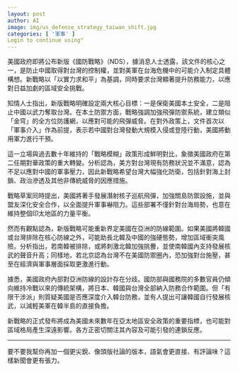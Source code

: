 ```yaml
---
layout: post
author: AI
image: img/us_defense_strategy_taiwan_shift.jpg
categories: [ '軍事' ]
Login to continue using"
---
```

美國政府即將公布新版《國防戰略》（NDS），據消息人士透露，該文件的核心之一，是防止中國取得對台灣的控制權，並對美軍在台海危機中的可能介入制定具體構想。新戰略以「以實力求和平」為基調，同時要求台灣顯著提升防務能力，以應對日益加劇的區域安全挑戰。  

知情人士指出，新版戰略明確設定兩大核心目標：一是保衛美國本土安全，二是阻止中國以武力奪取台灣。在本土防禦方面，戰略強調加強飛彈防禦系統，建立類似「金穹」的全方位防護網，以應對可能的飛彈威脅。在對外政策上，文件首次以「軍事介入」作為前提，表示若中國對台灣發動大規模入侵或登陸行動，美國將動用軍力進行干預。  

這一立場與過去數十年維持的「戰略模糊」政策形成鮮明對比，象徵美國政府在第二任期對華政策的重大轉變。分析認為，美方對台灣現有防務狀況並不滿意，認為不足以應對中國的軍事壓力，因此新戰略希望台灣大幅強化防衛，包括針對海上封鎖、政治滲透及其他非傳統威脅的因應措施。  

戰略草案同時提出，美國將著手發展潛射核子巡航飛彈，加強關島防禦設施，並與盟友深化安全合作，以全面提升軍事嚇阻力。這些部署不僅針對台海局勢，也意在維持整個印太地區的力量平衡。  

然而有觀點認為，新版戰略可能重新界定美國在亞洲的防線範圍。如果美國將韓國或台灣排除在核心防線之外，可能助長北韓及中國的強硬態勢，增加區域衝突風險。分析指出，若南韓被排除，或將刺激北韓加強挑釁，並使南韓國內支持發展核武的聲音升高；同樣地，若北京認為台灣不在美國防禦圈內，恐加強對台施壓，甚至在經濟與軍事層面採取更激進行動。  

據悉，美國政府內部對亞洲防線的設計存在分歧。國防部與國務院的多數官員仍傾向維持冷戰以來的傳統架構，將日本、韓國與台灣全部納入防務合作範圍。但「有限干涉派」則質疑美國是否應深度介入韓台防務，並有人提出可讓韓國自行發展核武，以減輕美軍在韓半島的直接負擔。  

新戰略的正式發布將成為美國未來數年在亞太地區安全政策的重要指標，也可能對區域格局產生深遠影響。各方正密切關注其內容及可能引發的連鎖反應。  

---

要不要我幫你再加一個更尖銳、像頭版社論的版本，語氣會更直接、有評論味？這樣新聞會更有張力。